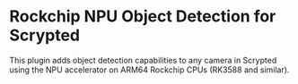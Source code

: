# Rockchip NPU Object Detection for Scrypted

This plugin adds object detection capabilities to any camera in Scrypted using the NPU accelerator on ARM64 Rockchip CPUs (RK3588 and similar).
